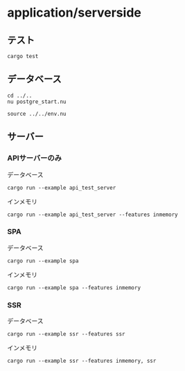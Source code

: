 # application/serverside
## テスト
```
cargo test
```

## データベース
```
cd ../..
nu postgre_start.nu
```

```
source ../../env.nu
```

## サーバー

### APIサーバーのみ
データベース
```
cargo run --example api_test_server
```
インメモリ
```
cargo run --example api_test_server --features inmemory
```

### SPA
データベース
```
cargo run --example spa
```
インメモリ
```
cargo run --example spa --features inmemory
```

### SSR
データベース
```
cargo run --example ssr --features ssr
```
インメモリ
```
cargo run --example ssr --features inmemory, ssr
```